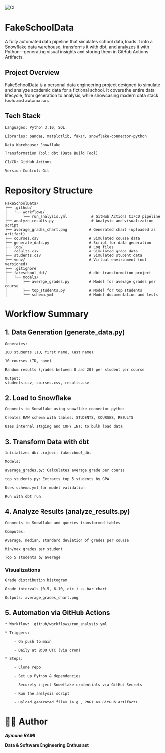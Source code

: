 ![CI](https://github.com/Aymen17/FakeSchoolData/actions/workflows/run_analysis.yml/badge.svg)



# **FakeSchoolData**
A fully automated data pipeline that simulates school data, loads it into a Snowflake data warehouse, transforms it with dbt, and analyzes it with Python—generating visual insights and storing them in GitHub Actions Artifacts.

## Project Overview
FakeSchoolData is a personal data engineering project designed to simulate and analyze academic data for a fictional school. It covers the entire data lifecycle, from generation to analysis, while showcasing modern data stack tools and automation.

## Tech Stack
    Languages: Python 3.10, SQL

    Libraries: pandas, matplotlib, faker, snowflake-connector-python

    Data Warehouse: Snowflake

    Transformation Tool: dbt (Data Build Tool)

    CI/CD: GitHub Actions

    Version Control: Git

# Repository Structure

    FakeSchoolData/
    ├── .github/
    │   └── workflows/
    │       └── run_analysis.yml           # GitHub Actions CI/CD pipeline
    ├── analyze_results.py                 # Analysis and visualization script
    ├── average_grades_chart.png          # Generated chart (uploaded as artifact)
    ├── courses.csv                       # Simulated course data
    ├── generate_data.py                  # Script for data generation
    ├── log/                              # Log files
    ├── results.csv                       # Simulated grade data
    ├── students.csv                      # Simulated student data
    ├── venv/                             # Virtual environment (not versioned)
    ├── .gitignore
    ├── fakeschool_dbt/                   # dbt transformation project
    │   └── models/
    │       ├── average_grades.py         # Model for average grades per course
    │       ├── top_students.py           # Model for top students
    │       └── schema.yml                # Model documentation and tests
# Workflow Summary
## 1. Data Generation (generate_data.py)
    Generates:

    100 students (ID, first name, last name)

    10 courses (ID, name)

    Random results (grades between 0 and 20) per student per course

    Output:
    students.csv, courses.csv, results.csv

## 2. Load to Snowflake
    Connects to Snowflake using snowflake-connector-python

    Creates RAW schema with tables: STUDENTS, COURSES, RESULTS

    Uses internal staging and COPY INTO to bulk load data

## 3. Transform Data with dbt
    Initializes dbt project: fakeschool_dbt

    Models:

    average_grades.py: Calculates average grade per course

    top_students.py: Extracts top 5 students by GPA

    Uses schema.yml for model validation

    Run with dbt run

## 4. Analyze Results (analyze_results.py)
    Connects to Snowflake and queries transformed tables

    Computes:

    Average, median, standard deviation of grades per course

    Min/max grades per student

    Top 5 students by average

### Visualizations:

    Grade distribution histogram

    Grade intervals (0–5, 6–10, etc.) as bar chart

    Outputs: average_grades_chart.png

## 5.  Automation via GitHub Actions
    * Workflow: .github/workflows/run_analysis.yml

    * Triggers:

        - On push to main

        - Daily at 8:00 UTC (via cron)

    * Steps:

        - Clone repo

        - Set up Python & dependencies

        - Securely inject Snowflake credentials via GitHub Secrets

        - Run the analysis script

        - Upload generated files (e.g., PNG) as GitHub Artifacts


# 👨‍💻 Author
***Aymane RAMI***

**Data & Software Engineering Enthusiast**